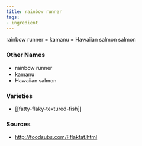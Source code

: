 ```yaml
---
title: rainbow runner
tags:
- ingredient
---
```

rainbow runner = kamanu = Hawaiian salmon salmon

### Other Names

* rainbow runner
* kamanu
* Hawaiian salmon

### Varieties

* [[fatty-flaky-textured-fish]]

### Sources
* http://foodsubs.com/Fflakfat.html

